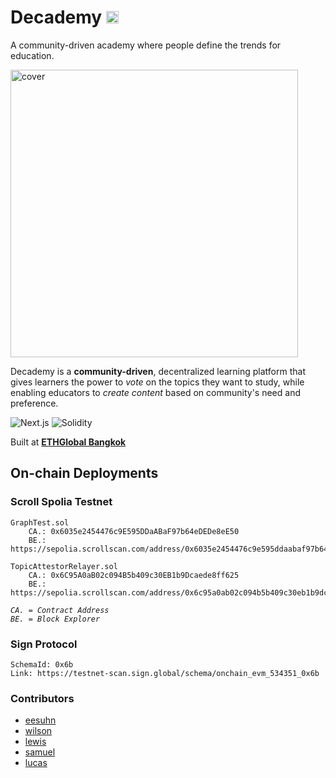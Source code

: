 # Decademy <img src="./doc/logo.png" alt="logo" width="20" />

A community-driven academy where people define the trends for education. <br>

<img src="./doc/cover.png" alt="cover" width="460" /> <br>

Decademy is a **community-driven**, decentralized learning platform that gives learners the power to *vote* on the topics they want to study, while enabling educators to *create content* based on community's need and preference.

![Next.js][Next.js] ![Solidity][Solidity]

Built at [**ETHGlobal Bangkok**](https://ethglobal.com/events/bangkok)

## On-chain Deployments
### Scroll Spolia Testnet
```
GraphTest.sol
	CA.: 0x6035e2454476c9E595DDaABaF97b64eDEDe8eE50
	BE.: https://sepolia.scrollscan.com/address/0x6035e2454476c9e595ddaabaf97b64edede8ee50

TopicAttestorRelayer.sol
	CA.: 0x6C95A0aB02c094B5b409c30EB1b9Dcaede8ff625
	BE.: https://sepolia.scrollscan.com/address/0x6c95a0ab02c094b5b409c30eb1b9dcaede8ff625
```
*`CA. = Contract Address`* <br>
*`BE. = Block Explorer`*

### Sign Protocol
```
SchemaId: 0x6b
Link: https://testnet-scan.sign.global/schema/onchain_evm_534351_0x6b
```

### Contributors

- [eesuhn](https://github.com/eesuhn)
- [wilson](https://github.com/0EFB6)
- [lewis](https://github.com/lewislee42)
- [samuel](https://github.com/samueltingg)
- [lucas](https://github.com/imsolucas)

<!-- LINKS -->

[Next.js]: https://img.shields.io/badge/next.js-000000?style=for-the-badge&logo=nextdotjs&logoColor=white
[Solidity]: https://img.shields.io/badge/solidity-363636?style=for-the-badge&logo=solidity&logoColor=white
